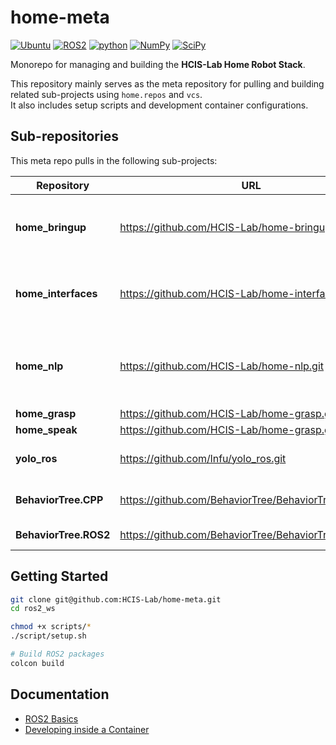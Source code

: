 # home-meta

[![Ubuntu](https://img.shields.io/badge/Ubuntu-22.04.5-E95420.svg?style=flat&logo=ros&logoColor=white)](https://releases.ubuntu.com/jammy/)
[![ROS2](https://img.shields.io/badge/ROS2-Humble-22314E.svg?style=flat&logo=ros&logoColor=white)](https://docs.ros.org/en/humble/index.html)
[![python](https://img.shields.io/badge/Python-3.10.12-3776AB.svg?style=flat&logo=python&logoColor=white)](https://www.python.org)
[![NumPy](https://img.shields.io/badge/NumPy-1.26.4-013243.svg?style=flat&logo=ros&logoColor=white)](https://numpy.org/devdocs/release/1.26.4-notes.html)
[![SciPy](https://img.shields.io/badge/SciPy-1.8.0-8CAAE6.svg?style=flat&logo=ros&logoColor=white)](https://docs.scipy.org/doc/scipy/release/1.8.0-notes.html)

Monorepo for managing and building the **HCIS-Lab Home Robot Stack**.

This repository mainly serves as the meta repository for pulling and building related sub-projects using `home.repos` and `vcs`.  
It also includes setup scripts and development container configurations.

## Sub-repositories

This meta repo pulls in the following sub-projects:

| Repository        | URL                                           | Branch | Description                                      |
|-------------------|-----------------------------------------------|--------|--------------------------------------------------|
| **home_bringup**      | https://github.com/HCIS-Lab/home-bringup          | main | Stores ROS2 launch files for starting and managing ROS2 nodes |
| **home_interfaces**   | https://github.com/HCIS-Lab/home-interfaces.git   | main | Defines custom ROS2 msg, srv, action for inter-node communication |
| **home_nlp**          | https://github.com/HCIS-Lab/home-nlp.git          | main | Manages speech-related functions, including microphone, ASR, and LLM nodes |
| **home_grasp**        | https://github.com/HCIS-Lab/home-grasp.git        | main | Grasp action |
| **home_speak**        | https://github.com/HCIS-Lab/home-grasp.git        | main | Speak action |
| **yolo_ros**          | https://github.com/lnfu/yolo_ros.git              | feature/image-compression | YOLO implementation for ROS |
| **BehaviorTree.CPP**          | https://github.com/BehaviorTree/BehaviorTree.CPP.git              | 4.6.2 | Behavior tree C++ implementation |
| **BehaviorTree.ROS2**          | https://github.com/BehaviorTree/BehaviorTree.ROS2.git              | humble | BehaviorTree.CPP ROS2 wrappers |

## Getting Started

```bash
git clone git@github.com:HCIS-Lab/home-meta.git
cd ros2_ws

chmod +x scripts/*
./script/setup.sh

# Build ROS2 packages
colcon build
```

## Documentation

- [ROS2 Basics](./docs/ros2_basics.md)
- [Developing inside a Container](./docs/devcontainer.md)
